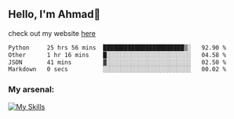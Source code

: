 
## Hello, I'm Ahmad👋

check out my website [here](https://ahmadalwi.com/)

<!--START_SECTION:waka-->

```txt
Python     25 hrs 56 mins  ███████████████████████▒░   92.90 %
Other      1 hr 16 mins    █░░░░░░░░░░░░░░░░░░░░░░░░   04.58 %
JSON       41 mins         ▓░░░░░░░░░░░░░░░░░░░░░░░░   02.50 %
Markdown   0 secs          ░░░░░░░░░░░░░░░░░░░░░░░░░   00.02 %
```

<!--END_SECTION:waka-->

### My arsenal:

[![My Skills](https://skillicons.dev/icons?i=js,ts,py,go,react,nextjs,svelte,nodejs,django,tailwind,html,css,sass,firebase,mongodb,postgres,mysql,redis,git,github,docker,vscode,figma,godot)](https://skillicons.dev)
